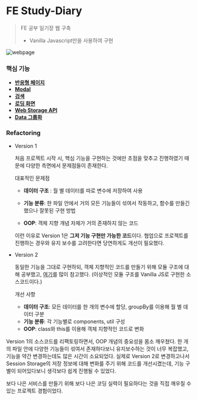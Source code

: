 # FE Study-Diary

> FE 공부 일기장 웹 구축
>
> - Vanilla Javascript만을 사용하여 구현

![webpage](https://user-images.githubusercontent.com/70627979/124373808-83f34a80-dcd0-11eb-9902-8fd2b4cc596a.png)



### 핵심 기능

- [**반응형 페이지**](https://www.notion.so/30f89e26ff6742ebaa92f2d489183a16)
- **[Modal](https://www.notion.so/Modal-0939212e1eda446589e0cf110c289e58)**
- **[검색](https://www.notion.so/75d6ca6e84b046d5b4d3925db1890417)**
- [**로딩 화면**](https://www.notion.so/Loading-f1b6ac30e0e941638d54924ecf845093)
- [**Web Storage API**](https://www.notion.so/Web-Storage-API-663771f48fc948bdbb6f475b8f0b08d6)
- [**Data 그룹화**](https://www.notion.so/Data-aed1a5eb305b4543a1cf01139559d4c5)



### Refactoring

- Version 1

  처음 프로젝트 시작 시, 핵심 기능을 구현하는 것에만 초점을 맞추고 진행하였기 때문에 다양한 측면에서 문제점들이 존재한다. 

  대표적인 문제점

  - **데이터 구조** : 월 별 데이터를 따로 변수에 저장하여 사용

  - **기능 분류**: 한 파일 안에서 거의 모든 기능들이 섞여서 작동하고, 함수를 만들긴 했으나 잘못된 구현 방법

  - **OOP**: 객체 지향 개념 자체가 거의 존재하지 않는 코드

  이런 이유로 Version 1은 **그저 기능 구현만 가능한 코드**이다. 협업으로 프로젝트를 진행하는 경우와 유지 보수를 고려한다면 당연하게도 개선이 필요했다.

  

- Version 2

  동일한 기능을 그대로 구현하되, 객체 지향적인 코드를 만들기 위해 모듈 구조에 대해 공부했고, [여기](https://github.com/woohyeonjo/ilovecat-javascript)를 많이 참고했다. (이상적인 모듈 구조를 Vanilla JS로 구현한 소스코드이다.) 

  개선 사항

  - **데이터 구조**: 모든 데이터를 한 개의 변수에 할당, groupBy를 이용해 월 별 데이터 구분
  - **기능 분류**: 각 기능별로 components, util 구성
  - **OOP**: class와 this를 이용해 객체 지향적인 코드로 변화



Version 1의 소스코드를 리팩토링하면서, OOP 개념의 중요성을 몸소 깨우쳤다. 한 개의 파일 안에 다양한 기능들이 섞여서 존재하다보니 유지보수하는 것이 너무 복잡했고, 기능을 약간 변경하는데도 많은 시간이 소요되었다. 실제로 Version 2로 변경하고나서 Session Storage의 저장 정보에 대해 변화를 주기 위해 코드를 개선시켰는데, 기능 구별이 되어있다보니 생각보다 쉽게 진행될 수 있었다.

보다 나은 서비스를 만들기 위해 보다 나은 코딩 실력이 필요하다는 것을 직접 깨우칠 수 있는 프로젝트 경험이었다.
